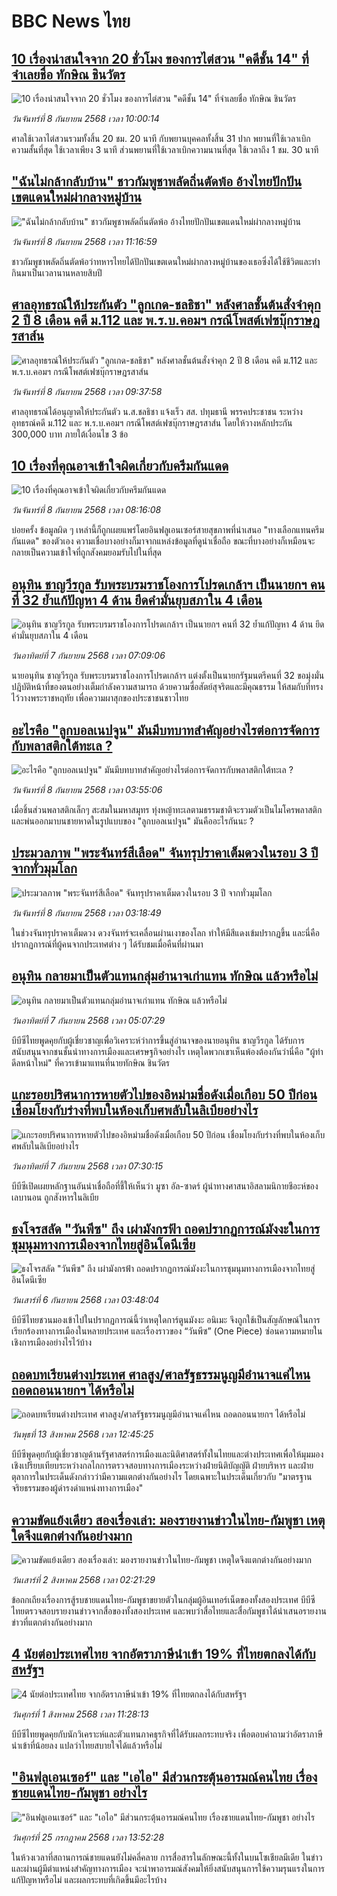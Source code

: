 # BBC News ไทย## [10 เรื่องน่าสนใจจาก 20 ชั่วโมง ของการไต่สวน "คดีชั้น 14" ที่จำเลยชื่อ ทักษิณ ชินวัตร](https://www.bbc.com/thai/articles/cm2z0j84gzvo?at_medium=RSS&at_campaign=rss?at_campaign=githubrss)![10 เรื่องน่าสนใจจาก 20 ชั่วโมง ของการไต่สวน "คดีชั้น 14" ที่จำเลยชื่อ ทักษิณ ชินวัตร](https://ichef.bbci.co.uk/ace/ws/240/cpsprodpb/0ad3/live/88c48c80-8c9a-11f0-82f9-8f84bfd373ef.jpg)_วันจันทร์ที่ 8 กันยายน 2568 เวลา 10:00:14_ศาลใช้เวลาไต่สวนรวมทั้งสิ้น 20 ชม. 20 นาที กับพยานบุคคลทั้งสิ้น 31 ปาก พยานที่ใช้เวลาเบิกความสั้นที่สุด ใช้เวลาเพียง 3 นาที ส่วนพยานที่ใช้เวลาเบิกความนานที่สุด ใช้เวลาถึง 1 ชม. 30 นาที## ["ฉันไม่กล้ากลับบ้าน" ชาวกัมพูชาพลัดถิ่นตัดพ้อ อ้างไทยปักปันเขตแดนใหม่ผ่ากลางหมู่บ้าน](https://www.bbc.com/thai/articles/c0r0gr8pwj2o?at_medium=RSS&at_campaign=rss?at_campaign=githubrss)!["ฉันไม่กล้ากลับบ้าน" ชาวกัมพูชาพลัดถิ่นตัดพ้อ อ้างไทยปักปันเขตแดนใหม่ผ่ากลางหมู่บ้าน](https://ichef.bbci.co.uk/ace/ws/240/cpsprodpb/9db6/live/1efacf30-8a47-11f0-9cf6-cbf3e73ce2b9.jpg)_วันจันทร์ที่ 8 กันยายน 2568 เวลา 11:16:59_ชาวกัมพูชาพลัดถิ่นตัดพ้อว่าทหารไทยได้ปักปันเขตเดนใหม่ผ่ากลางหมู่บ้านของเธอซึ่งได้ใช้ชีวิตและทำกินมาเป็นเวลานานหลายสิบปี## [ศาลอุทธรณ์ให้ประกันตัว "ลูกเกด-ชลธิชา" หลังศาลชั้นต้นสั่งจำคุก 2 ปี 8 เดือน คดี ม.112 และ พ.ร.บ.คอมฯ กรณีโพสต์เฟซบุ๊กราษฎรสาส์น](https://www.bbc.com/thai/articles/c147l17d0r1o?at_medium=RSS&at_campaign=rss?at_campaign=githubrss)![ศาลอุทธรณ์ให้ประกันตัว "ลูกเกด-ชลธิชา" หลังศาลชั้นต้นสั่งจำคุก 2 ปี 8 เดือน คดี ม.112 และ พ.ร.บ.คอมฯ กรณีโพสต์เฟซบุ๊กราษฎรสาส์น](https://ichef.bbci.co.uk/ace/ws/240/cpsprodpb/3d0b/live/85c41e90-8c6a-11f0-abf2-59737b062552.jpg)_วันจันทร์ที่ 8 กันยายน 2568 เวลา 09:37:58_ศาลอุทธรณ์ได้อนุญาตให้ประกันตัว น.ส.ชลธิชา แจ้งเร็ว สส. ปทุมธานี พรรคประชาชน ระหว่างอุทธรณ์คดี ม.112 และ พ.ร.บ.คอมฯ กรณีโพสต์เฟซบุ๊กราษฎรสาส์น โดยให้วางหลักประกัน 300,000 บาท ภายใต้เงื่อนไข 3 ข้อ## [10 เรื่องที่คุณอาจเข้าใจผิดเกี่ยวกับครีมกันแดด](https://www.bbc.com/thai/articles/c8d7mn90d6yo?at_medium=RSS&at_campaign=rss?at_campaign=githubrss)![10 เรื่องที่คุณอาจเข้าใจผิดเกี่ยวกับครีมกันแดด](https://ichef.bbci.co.uk/ace/ws/240/cpsprodpb/b38e/live/22286510-8c8f-11f0-b391-6936825093bd.jpg)_วันจันทร์ที่ 8 กันยายน 2568 เวลา 08:16:08_บ่อยครั้ง ข้อมูลผิด ๆ เหล่านี้ก็ถูกเผยแพร่โดยอินฟลูเอนเซอร์สายสุขภาพที่นำเสนอ "ทางเลือกแทนครีมกันแดด" ของตัวเอง ความเชื่อบางอย่างก็มาจากแหล่งข้อมูลที่ดูน่าเชื่อถือ ขณะที่บางอย่างก็เหมือนจะกลายเป็นความเข้าใจที่ถูกสังคมยอมรับไปในที่สุด## [อนุทิน ชาญวีรกูล รับพระบรมราชโองการโปรดเกล้าฯ เป็นนายกฯ คนที่ 32 ย้ำแก้ปัญหา 4 ด้าน ยึดคำมั่นยุบสภาใน 4 เดือน](https://www.bbc.com/thai/articles/c4gq9146yvro?at_medium=RSS&at_campaign=rss?at_campaign=githubrss)![อนุทิน ชาญวีรกูล รับพระบรมราชโองการโปรดเกล้าฯ เป็นนายกฯ คนที่ 32 ย้ำแก้ปัญหา 4 ด้าน ยึดคำมั่นยุบสภาใน 4 เดือน](https://ichef.bbci.co.uk/ace/ws/240/cpsprodpb/4a96/live/6d6d4360-8ba4-11f0-b391-6936825093bd.png)_วันอาทิตย์ที่ 7 กันยายน 2568 เวลา 07:09:06_นายอนุทิน ชาญวีรกูล รับพระบรมราชโองการโปรดเกล้าฯ แต่งตั้งเป็นนายกรัฐมนตรีคนที่ 32 ขอมุ่งมั่นปฎิบัติหน้าที่ของตนอย่างเต็มกำลังความสามารถ ด้วยความซื่อสัตย์สุจริตและมีคุณธรรม ให้สมกับที่ทรงไว้วางพระราชหฤทัย เพื่อความผาสุกของประชาชนชาวไทย## [อะไรคือ "ลูกบอลเนปจูน" มันมีบทบาทสำคัญอย่างไรต่อการจัดการกับพลาสติกใต้ทะเล ?](https://www.bbc.com/thai/articles/cgmz7npvg0eo?at_medium=RSS&at_campaign=rss?at_campaign=githubrss)![อะไรคือ "ลูกบอลเนปจูน" มันมีบทบาทสำคัญอย่างไรต่อการจัดการกับพลาสติกใต้ทะเล ?](https://ichef.bbci.co.uk/ace/ws/240/cpsprodpb/e68d/live/bac1f800-88ce-11f0-84c8-99de564f0440.jpg)_วันจันทร์ที่ 8 กันยายน 2568 เวลา 03:55:06_เมื่อชิ้นส่วนพลาสติกเล็กๆ สะสมในมหาสมุทร ทุ่งหญ้าทะเลตามธรรมชาติจะรวมตัวเป็นไมโครพลาสติกและพ่นออกมาบนชายหาดในรูปแบบของ "ลูกบอลเนปจูน" มันคืออะไรกันนะ ?## [ประมวลภาพ "พระจันทร์สีเลือด"  จันทรุปราคาเต็มดวงในรอบ 3 ปี จากทั่วมุมโลก](https://www.bbc.com/thai/articles/c15k4y09lp0o?at_medium=RSS&at_campaign=rss?at_campaign=githubrss)![ประมวลภาพ "พระจันทร์สีเลือด"  จันทรุปราคาเต็มดวงในรอบ 3 ปี จากทั่วมุมโลก](https://ichef.bbci.co.uk/ace/ws/240/cpsprodpb/d10c/live/e22f8170-8c28-11f0-9cf6-cbf3e73ce2b9.jpg)_วันจันทร์ที่ 8 กันยายน 2568 เวลา 03:18:49_ในช่วงจันทรุปราคาเต็มดวง ดวงจันทร์จะเคลื่อนผ่านเงาของโลก ทำให้มีสีแดงเข้มปรากฏขึ้น และนี่คือปรากฏการณ์ที่ผู้คนจากประเทศต่าง ๆ ได้รับชมเมื่อคืนที่ผ่านมา## [อนุทิน กลายมาเป็นตัวแทนกลุ่มอำนาจเก่าแทน ทักษิณ แล้วหรือไม่](https://www.bbc.com/thai/articles/cly6l27ngp2o?at_medium=RSS&at_campaign=rss?at_campaign=githubrss)![อนุทิน กลายมาเป็นตัวแทนกลุ่มอำนาจเก่าแทน ทักษิณ แล้วหรือไม่](https://ichef.bbci.co.uk/ace/ws/240/cpsprodpb/9d0b/live/ae815eb0-8ad0-11f0-b391-6936825093bd.jpg)_วันอาทิตย์ที่ 7 กันยายน 2568 เวลา 05:07:29_บีบีซีไทยพูดคุยกับผู้เชี่ยวชาญเพื่อวิเคราะห์ว่าการขึ้นสู่อำนาจของนายอนุทิน ชาญวีรกูล ได้รับการสนับสนุนจากชนชั้นนำทางการเมืองและเศรษฐกิจอย่างไร เหตุใดพวกเขาเห็นพ้องต้องกันว่านี่คือ "ผู้ทำดีลหน้าใหม่" ที่ควรเข้ามาแทนที่นายทักษิณ ชินวัตร## [แกะรอยปริศนาการหายตัวไปของอิหม่ามชื่อดังเมื่อเกือบ 50 ปีก่อน เชื่อมโยงกับร่างที่พบในห้องเก็บศพลับในลิเบียอย่างไร](https://www.bbc.com/thai/articles/c4glge5e319o?at_medium=RSS&at_campaign=rss?at_campaign=githubrss)![แกะรอยปริศนาการหายตัวไปของอิหม่ามชื่อดังเมื่อเกือบ 50 ปีก่อน เชื่อมโยงกับร่างที่พบในห้องเก็บศพลับในลิเบียอย่างไร](https://ichef.bbci.co.uk/ace/ws/240/cpsprodpb/f8b5/live/00b8a8f0-7ece-11f0-ab3e-bd52082cd0ae.jpg)_วันอาทิตย์ที่ 7 กันยายน 2568 เวลา 07:30:15_บีบีซีเปิดเผยหลักฐานอันน่าเชื่อถือที่ชี้ให้เห็นว่า มูซา อัล-ซาดร์ ผู้นำทางศาสนาอิสลามนิกายชีอะห์ของเลบานอน ถูกสังหารในลิเบีย## [ธงโจรสลัด "วันพีซ" ถึง เผ่ามังกรฟ้า ถอดปรากฏการณ์มังงะในการชุมนุมทางการเมืองจากไทยสู่อินโดนีเซีย](https://www.bbc.com/thai/articles/cm2123j7vlyo?at_medium=RSS&at_campaign=rss?at_campaign=githubrss)![ธงโจรสลัด "วันพีซ" ถึง เผ่ามังกรฟ้า ถอดปรากฏการณ์มังงะในการชุมนุมทางการเมืองจากไทยสู่อินโดนีเซีย](https://ichef.bbci.co.uk/ace/ws/240/cpsprodpb/5ae3/live/e67034c0-87bc-11f0-84c8-99de564f0440.jpg)_วันเสาร์ที่ 6 กันยายน 2568 เวลา 03:48:04_บีบีซีไทยชวนมองเข้าไปในปรากฏการณ์นี้ว่าเหตุใดการ์ตูนมังงะ อนิเมะ จึงถูกใช้เป็นสัญลักษณ์ในการเรียกร้องทางการเมืองในหลายประเทศ และเรื่องราวของ “วันพีซ” (One Piece)  ซ่อนความหมายในเชิงการเมืองอย่างไรไว้บ้าง## [ถอดบทเรียนต่างประเทศ ศาลสูง/ศาลรัฐธรรมนูญมีอำนาจแค่ไหน ถอดถอนนายกฯ ได้หรือไม่](https://www.bbc.com/thai/articles/c2d02kj6rkdo?at_medium=RSS&at_campaign=rss?at_campaign=githubrss)![ถอดบทเรียนต่างประเทศ ศาลสูง/ศาลรัฐธรรมนูญมีอำนาจแค่ไหน ถอดถอนนายกฯ ได้หรือไม่](https://ichef.bbci.co.uk/ace/ws/240/cpsprodpb/eb0e/live/3394c3e0-6154-11f0-9ac1-7909829e72c5.png)_วันพุธที่ 13 สิงหาคม 2568 เวลา 12:45:25_บีบีซีพูดคุยกับผู้เชี่ยวชาญด้านรัฐศาสตร์การเมืองและนิติศาสตร์ทั้งในไทยและต่างประเทศเพื่อให้มุมมองเชิงเปรียบเทียบระหว่างกลไกการตรวจสอบทางการเมืองระหว่างฝ่ายนิติบัญญัติ ฝ่ายบริหาร และฝ่ายตุลาการในประเด็นดังกล่าวว่ามีความแตกต่างกันอย่างไร โดยเฉพาะในประเด็นเกี่ยวกับ "มาตรฐานจริยธรรมของผู้ดำรงดำแหน่งทางการเมือง"## [ความขัดแย้งเดียว สองเรื่องเล่า: มองรายงานข่าวในไทย-กัมพูชา เหตุใดจึงแตกต่างกันอย่างมาก](https://www.bbc.com/thai/articles/ckgj9nj8q2yo?at_medium=RSS&at_campaign=rss?at_campaign=githubrss)![ความขัดแย้งเดียว สองเรื่องเล่า: มองรายงานข่าวในไทย-กัมพูชา เหตุใดจึงแตกต่างกันอย่างมาก](https://ichef.bbci.co.uk/ace/ws/240/cpsprodpb/c720/live/35ac2d10-6f48-11f0-af20-030418be2ca5.jpg)_วันเสาร์ที่ 2 สิงหาคม 2568 เวลา 02:21:29_ข้อถกเถียงเรื่องการสู้รบชายแดนไทย-กัมพูชาขยายตัวในกลุ่มผู้อินเทอร์เน็ตของทั้งสองประเทศ บีบีซีไทยตรวจสอบรายงานข่าวจากสื่อของทั้งสองประเทศ และพบว่าสื่อไทยและสื่อกัมพูชาได้นำเสนอรายงานข่าวที่แตกต่างกันอย่างมาก## [4 นัยต่อประเทศไทย จากอัตราภาษีนำเข้า 19% ที่ไทยตกลงได้กับสหรัฐฯ](https://www.bbc.com/thai/articles/c93982k10k5o?at_medium=RSS&at_campaign=rss?at_campaign=githubrss)![4 นัยต่อประเทศไทย จากอัตราภาษีนำเข้า 19% ที่ไทยตกลงได้กับสหรัฐฯ](https://ichef.bbci.co.uk/ace/ws/240/cpsprodpb/c593/live/72a04090-6ebb-11f0-af20-030418be2ca5.jpg)_วันศุกร์ที่ 1 สิงหาคม 2568 เวลา 11:28:13_บีบีซีไทยพูดคุยกับนักวิเคราะห์และตัวแทนภาคธุรกิจที่ได้รับผลกระทบจริง เพื่อตอบคำถามว่าอัตราภาษีนำเข้าที่น้อยลง แปลว่าไทยสบายใจได้แล้วหรือไม่## ["อินฟลูเอนเซอร์" และ "เอไอ" มีส่วนกระตุ้นอารมณ์คนไทย เรื่องชายแดนไทย-กัมพูชา อย่างไร](https://www.bbc.com/thai/articles/cj0m0d7gm88o?at_medium=RSS&at_campaign=rss?at_campaign=githubrss)!["อินฟลูเอนเซอร์" และ "เอไอ" มีส่วนกระตุ้นอารมณ์คนไทย เรื่องชายแดนไทย-กัมพูชา อย่างไร](https://ichef.bbci.co.uk/ace/ws/240/cpsprodpb/f22e/live/76f14110-695e-11f0-89ea-4d6f9851f623.jpg)_วันศุกร์ที่ 25 กรกฎาคม 2568 เวลา 13:52:28_ในห้วงเวลาที่สถานการณ์ชายแดนยังไม่คลี่คลาย การสื่อสารในลักษณะนี้ทั้งในบนโซเชียลมีเดีย ในข่าว และผ่านผู้มีตำแหน่งสำคัญทางการเมือง จะนำพาอารมณ์สังคมให้ยิ่งสนับสนุนการใช้ความรุนแรงในการแก้ปัญหาหรือไม่ และผลกระทบที่เกิดขึ้นมีอะไรบ้าง